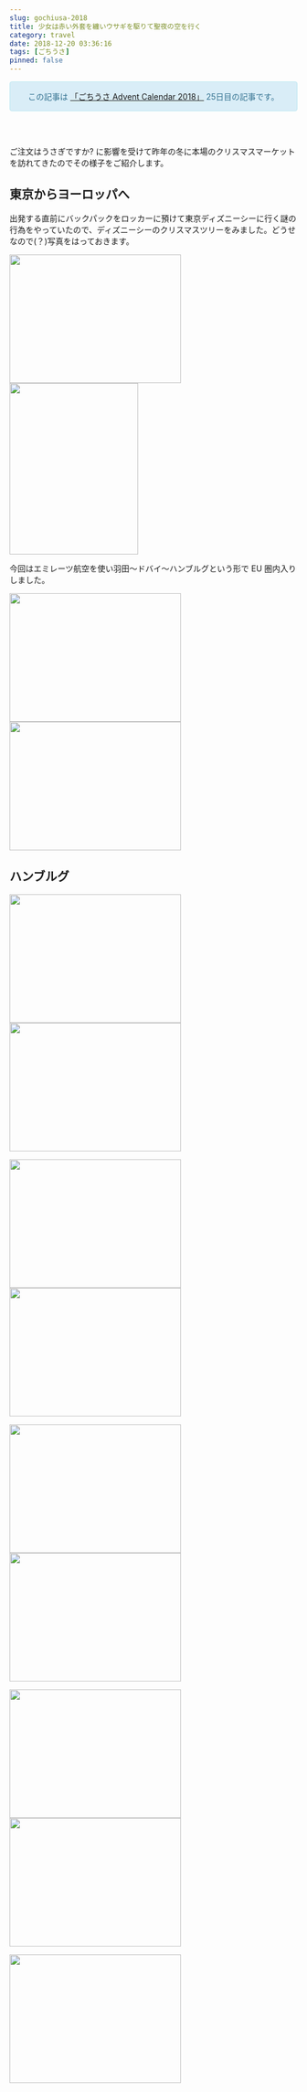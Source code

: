```yaml
---
slug: gochiusa-2018
title: 少女は赤い外套を纏いウサギを駆りて聖夜の空を行く
category: travel
date: 2018-12-20 03:36:16
tags: [ごちうさ]
pinned: false
---
```


<p><style>
<!--
    .alert-info {
        text-align: center;
        border: 1px solid;
        padding: 15px;
        border-radius: 4px;
        color: #31708f;
        background-color: #d9edf7;
        border-color: #bce8f1;
        margin-bottom: 60px;
    }
-->
</style></p>

<div class="alert alert-info text-center">この記事は <a href="https://adventar.org/calendars/3020">「ごちうさ Advent Calendar 2018」</a> 25日目の記事です。</div>


ご注文はうさぎですか? に影響を受けて昨年の冬に本場のクリスマスマーケットを訪れてきたのでその様子をご紹介します。

## 東京からヨーロッパへ

出発する直前にバックパックをロッカーに預けて東京ディズニーシーに行く謎の行為をやっていたので、ディズニーシーのクリスマスツリーをみました。どうせなので(？)写真をはっておきます。

<a href="https://static.53ningen.com/wp-content/uploads/2018/12/20021327/370EC095-C3ED-400D-A8AC-1796B2A77DB0.jpeg"><img src="https://static.53ningen.com/wp-content/uploads/2018/12/370EC095-C3ED-400D-A8AC-1796B2A77DB0-300x225.jpeg" alt="" width="300" height="225" class="alignnone size-medium wp-image-4110" /></a> <a href="https://static.53ningen.com/wp-content/uploads/2018/12/20021322/F74FB997-05D6-443C-A8EC-ED2C1D349FD7-e1545240433626.jpeg"><img src="https://static.53ningen.com/wp-content/uploads/2018/12/F74FB997-05D6-443C-A8EC-ED2C1D349FD7-e1545240433626-225x300.jpeg" alt="" width="225" height="300" class="alignnone size-medium wp-image-4109" /></a>

今回はエミレーツ航空を使い羽田〜ドバイ〜ハンブルグという形で EU 圏内入りしました。

<a href="https://static.53ningen.com/wp-content/uploads/2018/12/20021332/54E2339C-BB55-4599-B766-862000B01091.jpeg"><img src="https://static.53ningen.com/wp-content/uploads/2018/12/54E2339C-BB55-4599-B766-862000B01091-300x225.jpeg" alt="" width="300" height="225" class="alignnone size-medium wp-image-4111" /></a> <a href="https://static.53ningen.com/wp-content/uploads/2018/12/20021338/D275A2CC-2421-404F-92A5-33C7EFFE4712.jpeg"><img src="https://static.53ningen.com/wp-content/uploads/2018/12/D275A2CC-2421-404F-92A5-33C7EFFE4712-300x225.jpeg" alt="" width="300" height="225" class="alignnone size-medium wp-image-4112" /></a>

## ハンブルグ

<a href="https://static.53ningen.com/wp-content/uploads/2018/12/20021344/1DC02D42-8D35-42F9-BF3A-45B09370F1EC.jpeg"><img src="https://static.53ningen.com/wp-content/uploads/2018/12/1DC02D42-8D35-42F9-BF3A-45B09370F1EC-300x225.jpeg" alt="" width="300" height="225" class="alignnone size-medium wp-image-4113" /></a> <a href="https://static.53ningen.com/wp-content/uploads/2018/12/20021355/A5FAA06C-5807-4ECB-A8DD-86CCB9D8C3D7.jpeg"><img src="https://static.53ningen.com/wp-content/uploads/2018/12/A5FAA06C-5807-4ECB-A8DD-86CCB9D8C3D7-300x225.jpeg" alt="" width="300" height="225" class="alignnone size-medium wp-image-4114" /></a>

<a href="https://static.53ningen.com/wp-content/uploads/2018/12/20021400/19432A13-CF8B-4DB6-8705-3D0CD9274DDE.jpeg"><img src="https://static.53ningen.com/wp-content/uploads/2018/12/19432A13-CF8B-4DB6-8705-3D0CD9274DDE-300x225.jpeg" alt="" width="300" height="225" class="alignnone size-medium wp-image-4115" /></a> <a href="https://static.53ningen.com/wp-content/uploads/2018/12/20021406/D795B91B-6D4D-403F-9DCE-51562077DC5B.jpeg"><img src="https://static.53ningen.com/wp-content/uploads/2018/12/D795B91B-6D4D-403F-9DCE-51562077DC5B-300x225.jpeg" alt="" width="300" height="225" class="alignnone size-medium wp-image-4116" /></a>

<a href="https://static.53ningen.com/wp-content/uploads/2018/12/20021411/0AF5B127-1109-4E73-A394-547B07958CCF.jpeg"><img src="https://static.53ningen.com/wp-content/uploads/2018/12/0AF5B127-1109-4E73-A394-547B07958CCF-300x225.jpeg" alt="" width="300" height="225" class="alignnone size-medium wp-image-4117" /></a> <a href="https://static.53ningen.com/wp-content/uploads/2018/12/20021417/D8F7B86B-F900-48D3-9E26-AE71604A07E7.jpeg"><img src="https://static.53ningen.com/wp-content/uploads/2018/12/D8F7B86B-F900-48D3-9E26-AE71604A07E7-300x225.jpeg" alt="" width="300" height="225" class="alignnone size-medium wp-image-4118" /></a>

<a href="https://static.53ningen.com/wp-content/uploads/2018/12/20021424/A3A96C57-A3F1-42CA-A36C-116E76B77818.jpeg"><img src="https://static.53ningen.com/wp-content/uploads/2018/12/A3A96C57-A3F1-42CA-A36C-116E76B77818-300x225.jpeg" alt="" width="300" height="225" class="alignnone size-medium wp-image-4119" /></a> <a href="https://static.53ningen.com/wp-content/uploads/2018/12/20021429/75FE3FCE-E79C-4655-B5FC-2A257A957884.jpeg"><img src="https://static.53ningen.com/wp-content/uploads/2018/12/75FE3FCE-E79C-4655-B5FC-2A257A957884-300x225.jpeg" alt="" width="300" height="225" class="alignnone size-medium wp-image-4120" /></a>

<a href="https://static.53ningen.com/wp-content/uploads/2018/12/20021436/DFC00C1F-AE9E-46BB-9A59-6B9D54555894.jpeg"><img src="https://static.53ningen.com/wp-content/uploads/2018/12/DFC00C1F-AE9E-46BB-9A59-6B9D54555894-300x225.jpeg" alt="" width="300" height="225" class="alignnone size-medium wp-image-4121" /></a>
